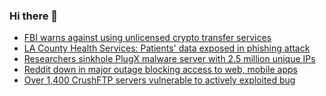 ### Hi there 👋

<!--START_SECTION:feed-->
* [FBI warns against using unlicensed crypto transfer services](https://www.bleepingcomputer.com/news/security/fbi-warns-against-using-unlicensed-crypto-transfer-services/)
* [LA County Health Services: Patients' data exposed in phishing attack](https://www.bleepingcomputer.com/news/security/la-county-health-services-patients-data-exposed-in-phishing-attack/)
* [Researchers sinkhole PlugX malware server with 2.5 million unique IPs](https://www.bleepingcomputer.com/news/security/researchers-sinkhole-plugx-malware-server-with-25-million-unique-ips/)
* [Reddit down in major outage blocking access to web, mobile apps](https://www.bleepingcomputer.com/news/technology/reddit-down-in-major-outage-blocking-access-to-web-mobile-apps/)
* [Over 1,400 CrushFTP servers vulnerable to actively exploited bug](https://www.bleepingcomputer.com/news/security/over-1-400-crushftp-servers-vulnerable-to-actively-exploited-bug/)
<!--END_SECTION:feed-->

<!--
**frankenk/frankenk** is a ✨ _special_ ✨ repository because its `README.md` (this file) appears on your GitHub profile.

Here are some ideas to get you started:

- 🔭 I’m currently working on ...
- 🌱 I’m currently learning ...
- 👯 I’m looking to collaborate on ...
- 🤔 I’m looking for help with ...
- 💬 Ask me about ...
- 📫 How to reach me: ...
- 😄 Pronouns: ...
- ⚡ Fun fact: ...
-->



